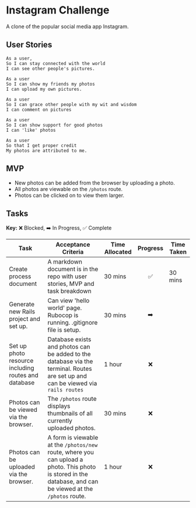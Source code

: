 # Instagram Challenge
A clone of the popular social media app Instagram.

## User Stories
```
As a user,
So I can stay connected with the world
I can see other people's pictures.

As a user
So I can show my friends my photos
I can upload my own pictures.

As a user
So I can grace other people with my wit and wisdom
I can comment on pictures

As a user
So I can show support for good photos
I can 'like' photos

As a user
So that I get proper credit
My photos are attributed to me.
```
## MVP
* New photos can be added from the browser by uploading a photo.
* All photos are viewable on the `/photos` route.
* Photos can be clicked on to view them larger.

## Tasks
**Key:**  ❌ Blocked,  ➡️ In Progress,  ✅ Complete

|Task|Acceptance Criteria|Time Allocated|Progress|Time Taken|
|---|---|---|:-:|---|
|Create process document|A markdown document is in the repo with user stories, MVP and task breakdown|30 mins|✅|30 mins   |
|Generate new Rails project and set up.|Can view 'hello world' page. Rubocop is running. .gitignore file is setup.|30 mins|➡️|
|Set up photo resource including routes and database|Database exists and photos can be added to the database via the terminal. Routes are set up and can be viewed via `rails routes`|1 hour|❌|
|Photos can be viewed via the browser.|The `/photos` route displays thumbnails of all currently uploaded photos.|30 mins|❌
|Photos can be uploaded via the browser.|A form is viewable at the `/photos/new` route, where you can upload a photo. This photo is stored in the database, and can be viewed at the `/photos` route.|1 hour|❌
